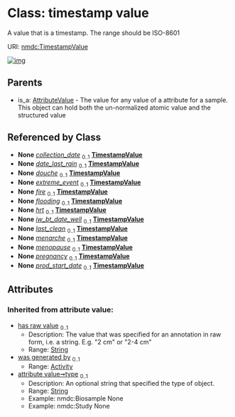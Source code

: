 
# Class: timestamp value


A value that is a timestamp. The range should be ISO-8601

URI: [nmdc:TimestampValue](https://microbiomedata/meta/TimestampValue)


[![img](https://yuml.me/diagram/nofunky;dir:TB/class/[Biosample]++-%20collection_date%200..1>[TimestampValue&#124;has_raw_value(i):string%20%3F;type(i):string%20%3F],[Biosample]++-%20extreme_event%200..1>[TimestampValue],[Biosample]++-%20fire%200..1>[TimestampValue],[Biosample]++-%20flooding%200..1>[TimestampValue],[AttributeValue]^-[TimestampValue],[Biosample],[AttributeValue],[Activity])](https://yuml.me/diagram/nofunky;dir:TB/class/[Biosample]++-%20collection_date%200..1>[TimestampValue&#124;has_raw_value(i):string%20%3F;type(i):string%20%3F],[Biosample]++-%20extreme_event%200..1>[TimestampValue],[Biosample]++-%20fire%200..1>[TimestampValue],[Biosample]++-%20flooding%200..1>[TimestampValue],[AttributeValue]^-[TimestampValue],[Biosample],[AttributeValue],[Activity])

## Parents

 *  is_a: [AttributeValue](AttributeValue.md) - The value for any value of a attribute for a sample. This object can hold both the un-normalized atomic value and the structured value

## Referenced by Class

 *  **None** *[collection_date](collection_date.md)*  <sub>0..1</sub>  **[TimestampValue](TimestampValue.md)**
 *  **None** *[date_last_rain](date_last_rain.md)*  <sub>0..1</sub>  **[TimestampValue](TimestampValue.md)**
 *  **None** *[douche](douche.md)*  <sub>0..1</sub>  **[TimestampValue](TimestampValue.md)**
 *  **None** *[extreme_event](extreme_event.md)*  <sub>0..1</sub>  **[TimestampValue](TimestampValue.md)**
 *  **None** *[fire](fire.md)*  <sub>0..1</sub>  **[TimestampValue](TimestampValue.md)**
 *  **None** *[flooding](flooding.md)*  <sub>0..1</sub>  **[TimestampValue](TimestampValue.md)**
 *  **None** *[hrt](hrt.md)*  <sub>0..1</sub>  **[TimestampValue](TimestampValue.md)**
 *  **None** *[iw_bt_date_well](iw_bt_date_well.md)*  <sub>0..1</sub>  **[TimestampValue](TimestampValue.md)**
 *  **None** *[last_clean](last_clean.md)*  <sub>0..1</sub>  **[TimestampValue](TimestampValue.md)**
 *  **None** *[menarche](menarche.md)*  <sub>0..1</sub>  **[TimestampValue](TimestampValue.md)**
 *  **None** *[menopause](menopause.md)*  <sub>0..1</sub>  **[TimestampValue](TimestampValue.md)**
 *  **None** *[pregnancy](pregnancy.md)*  <sub>0..1</sub>  **[TimestampValue](TimestampValue.md)**
 *  **None** *[prod_start_date](prod_start_date.md)*  <sub>0..1</sub>  **[TimestampValue](TimestampValue.md)**

## Attributes


### Inherited from attribute value:

 * [has raw value](has_raw_value.md)  <sub>0..1</sub>
     * Description: The value that was specified for an annotation in raw form, i.e. a string. E.g. "2 cm" or "2-4 cm"
     * Range: [String](types/String.md)
 * [was generated by](was_generated_by.md)  <sub>0..1</sub>
     * Range: [Activity](Activity.md)
 * [attribute value➞type](attribute_value_type.md)  <sub>0..1</sub>
     * Description: An optional string that specified the type of object.
     * Range: [String](types/String.md)
     * Example: nmdc:Biosample None
     * Example: nmdc:Study None
